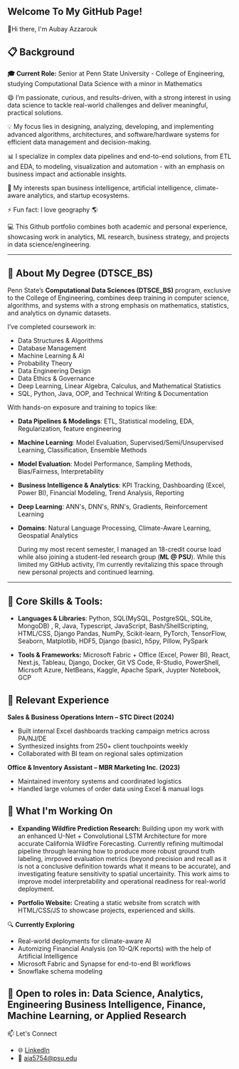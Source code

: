 ## Welcome To My GitHub Page!

👋Hi there, I'm Aubay Azzarouk

## 📋 Background

**🎓 Current Role:** Senior at Penn State University - College of Engineering, studying Computational Data Science with a minor in Mathematics
  
😄 I’m passionate, curious, and results-driven, with a strong interest in using data science to tackle real-world challenges and deliver meaningful, practical solutions.

💡  My focus lies in designing, analyzing, developing, and implementing advanced algorithms, architectures, and software/hardware systems for efficient data management and decision-making.

📊 I specialize in complex data pipelines and end-to-end solutions, from ETL and EDA, to modeling, visualization and automation - with an emphasis on business impact and actionable insights.

🌱 My interests span business intelligence, artificial intelligence, climate-aware analytics, and startup ecosystems.

⚡ Fun fact: I love geography 🌎

💻 This Github portfolio combines both academic and personal experience, showcasing work in analytics, ML research, business strategy, and projects in data science/engineering.

---

 ## 🧠 About My Degree (DTSCE_BS)
Penn State’s **Computational Data Sciences (DTSCE_BS)** program, exclusive to the College of Engineering, combines deep training in computer science, algorithms, and systems with a strong emphasis on mathematics, statistics, and analytics on dynamic datasets.

I’ve completed coursework in:
- Data Structures & Algorithms
- Database Management
- Machine Learning & AI
- Probability Theory
- Data Engineering Design
- Data Ethics & Governance 
- Deep Learning, Linear Algebra, Calculus, and Mathematical Statistics
- SQL, Python, Java, OOP, and Technical Writing & Documentation

With hands-on exposure and training to topics like:

- **Data Pipelines & Modelings**: ETL, Statistical modeling, EDA, Regularization, feature engineering

- **Machine Learning**: Model Evaluation, Supervised/Semi/Unsupervised Learning, Classification, Ensemble Methods

- **Model Evaluation**: Model Performance, Sampling Methods, Bias/Fairness, Interpretability

- **Business Intelligence & Analytics**: KPI Tracking, Dashboarding (Excel, Power BI), Financial Modeling, Trend Analysis, Reporting

- **Deep Learning**: ANN's, DNN's, RNN's, Gradients, Reinforcement Learning 

- **Domains**: Natural Language Processing, Climate-Aware Learning, Geospatial Analytics

  During my most recent semester, I managed an 18-credit course load while also joining a student-led research group (**ML @ PSU**). While this limited my GitHub activity, I’m currently revitalizing this space through new personal projects and continued learning.
--- 
## 🔧 Core Skills & Tools: 

- **Languages & Libraries**: 
Python, SQL(MySQL, PostgreSQL, SQLite, MongoDB) , R, Java, Typescript, JavaScript, Bash/ShellScripting, HTML/CSS, Django
Pandas, NumPy, Scikit-learn, PyTorch, TensorFlow, Seaborn, Matplotlib, HDF5, Django (basic), h5py, Pillow, PySpark

- **Tools & Frameworks:**
Microsoft Fabric + Office (Excel, Power BI), React, Next.js, Tableau, Django, Docker, Git
VS Code, R-Studio, PowerShell, Micrsoft Azure, NetBeans, Kaggle, Apache Spark, Juypter Notebook, GCP


## 💼 Relevant Experience

**Sales & Business Operations Intern – STC Direct (2024)**  
- Built internal Excel dashboards tracking campaign metrics across PA/NJ/DE  
- Synthesized insights from 250+ client touchpoints weekly  
- Collaborated with BI team on regional sales optimization

**Office & Inventory Assistant – MBR Marketing Inc. (2023)**  
- Maintained inventory systems and coordinated logistics  
- Handled large volumes of order data using Excel & manual logs

## 🌱 What I'm Working On

- **Expanding Wildfire Prediction Research:** Building upon my work with an enhanced U-Net + Convolutional LSTM Architecture for more accurate California Wildfire Forecasting. Currently refining multimodal pipeline through learning how to produce more robust ground truth labeling, imrpoved evaluation metrics (beyond precision and recall as it is not a conclusive definition towards what it means to be accurate), and investigating feature sensitivity to spatial uncertainity. This work aims to improve model interpretability and operational readiness for real-world deployment.

- **Portfolio Website:** Creating a static website from scratch with HTML/CSS/JS to showcase projects, experienced and skills. 

🔍 **Currently Exploring**
- Real-world deployments for climate-aware AI
- Automizing Financial Analysis (on 10-Q/K reports) with the help of Artificial Intelligence
- Microsoft Fabric and Synapse for end-to-end BI workflows  
- Snowflake schema modeling  
  
## 🧠 Open to roles in: Data Science, Analytics, Engineering Business Intelligence, Finance, Machine Learning, or Applied Research  

  📫 Let's Connect  
- 🌐 [LinkedIn](https://www.linkedin.com/in/aubayazzarouk)  
- 📧 [aia5754@psu.edu](mailto:aia5754@psu.edu)  



